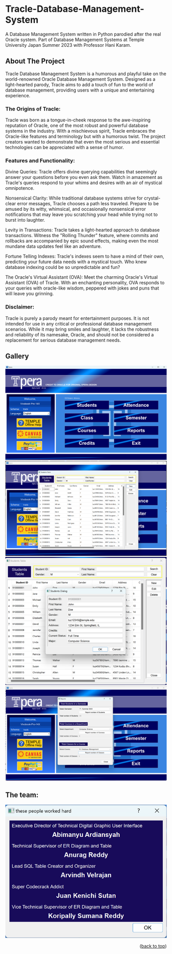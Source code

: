 # Tracle-Database-Management-System
A Database Management System written in Python parodied after the real Oracle system. Part of Database Management Systems at Temple University Japan Summer 2023 with Professor Hani Karam.

## About The Project

Tracle Database Management System is a humorous and playful take on the world-renowned Oracle Database Management System. Designed as a light-hearted parody, Tracle aims to add a touch of fun to the world of database management, providing users with a unique and entertaining experience.

### The Origins of Tracle:
Tracle was born as a tongue-in-cheek response to the awe-inspiring reputation of Oracle, one of the most robust and powerful database systems in the industry. With a mischievous spirit, Tracle embraces the Oracle-like features and terminology but with a humorous twist. The project creators wanted to demonstrate that even the most serious and essential technologies can be appreciated with a sense of humor.

### Features and Functionality:

Divine Queries: Tracle offers divine querying capabilities that seemingly answer your questions before you even ask them. Watch in amazement as Tracle's queries respond to your whims and desires with an air of mystical omnipotence.

Nonsensical Clarity: While traditional database systems strive for crystal-clear error messages, Tracle chooses a path less traveled. Prepare to be amused by its witty, whimsical, and occasionally nonsensical error notifications that may leave you scratching your head while trying not to burst into laughter.

Levity in Transactions: Tracle takes a light-hearted approach to database transactions. Witness the "Rolling Thunder" feature, where commits and rollbacks are accompanied by epic sound effects, making even the most mundane data updates feel like an adventure.

Fortune Telling Indexes: Tracle's indexes seem to have a mind of their own, predicting your future data needs with a mystical touch. Who knew database indexing could be so unpredictable and fun?

The Oracle's Virtual Assistant (OVA): Meet the charming Oracle's Virtual Assistant (OVA) of Tracle. With an enchanting personality, OVA responds to your queries with oracle-like wisdom, peppered with jokes and puns that will leave you grinning.

### Disclaimer:
Tracle is purely a parody meant for entertainment purposes. It is not intended for use in any critical or professional database management scenarios. While it may bring smiles and laughter, it lacks the robustness and reliability of its namesake, Oracle, and should not be considered a replacement for serious database management needs.

## Gallery
![Gallery](gallery/gallery0.png)
![Gallery](gallery/gallery1.png)
![Gallery](gallery/gallery2.png)
![Gallery](gallery/gallery3.png)

## The team:
![Gallery](gallery/credits.png)

<p align="right">(<a href="#readme-top">back to top</a>)</p>
